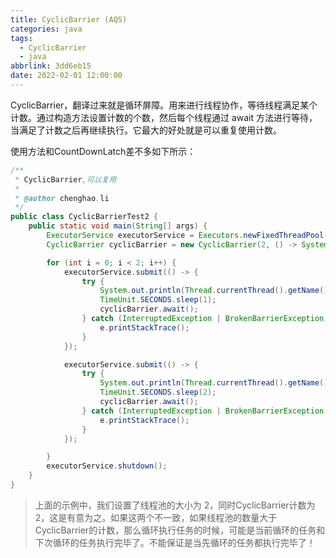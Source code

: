 ```yaml
---
title: CyclicBarrier (AQS)
categories: java
tags: 
  - CyclicBarrier
  - java
abbrlink: 3dd6eb15
date: 2022-02-01 12:00:00
---
```






CyclicBarrier，翻译过来就是循环屏障。用来进行线程协作，等待线程满足某个计数。通过构造方法设置计数的个数，然后每个线程通过 await 方法进行等待，当满足了计数之后再继续执行。它最大的好处就是可以重复使用计数。

使用方法和CountDownLatch差不多如下所示：

```java
/**
 * CyclicBarrier,可以复用
 *
 * @author chenghao.li
 */
public class CyclicBarrierTest2 {
    public static void main(String[] args) {
        ExecutorService executorService = Executors.newFixedThreadPool(2);
        CyclicBarrier cyclicBarrier = new CyclicBarrier(2, () -> System.out.println("执行完毕"));

        for (int i = 0; i < 2; i++) {
            executorService.submit(() -> {
                try {
                    System.out.println(Thread.currentThread().getName() + " 开始执行");
                    TimeUnit.SECONDS.sleep(1);
                    cyclicBarrier.await();
                } catch (InterruptedException | BrokenBarrierException e) {
                    e.printStackTrace();
                }
            });

            executorService.submit(() -> {
                try {
                    System.out.println(Thread.currentThread().getName() + " 开始执行");
                    TimeUnit.SECONDS.sleep(2);
                    cyclicBarrier.await();
                } catch (InterruptedException | BrokenBarrierException e) {
                    e.printStackTrace();
                }
            });

        }
        executorService.shutdown();
    }
}
```

> 上面的示例中，我们设置了线程池的大小为 2，同时CyclicBarrier计数为 2，这是有意为之。如果这两个不一致，如果线程池的数量大于CyclicBarrier的计数，那么循环执行任务的时候，可能是当前循环的任务和下次循环的任务执行完毕了。不能保证是当先循环的任务都执行完毕了！

